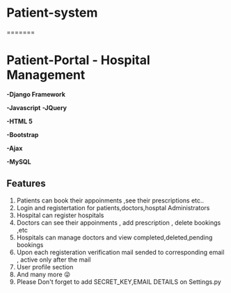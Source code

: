 # Patient-system
=======
# Patient-Portal - Hospital Management
  **-Django Framework**
  
  **-Javascript**
    **-JQuery**
  
  **-HTML 5**
  
  **-Bootstrap**
  
  **-Ajax**
  
  **-MySQL**
  

## Features
1. Patients can book their appoinments ,see their prescriptions etc..
2. Login and registertation for patients,doctors,hosptal Administrators
3. Hospital can register hospitals
4. Doctors can see their appoinments , add prescription , delete bookings ,etc
5. Hospitals can manage doctors and view completed,deleted,pending bookings
6. Upon each registeration verification mail sended to corresponding email , active only after the mail
7. User profile section
8. And many more :stuck_out_tongue_winking_eye:
9. Please Don't forget to add SECRET_KEY,EMAIL DETAILS  on Settings.py



